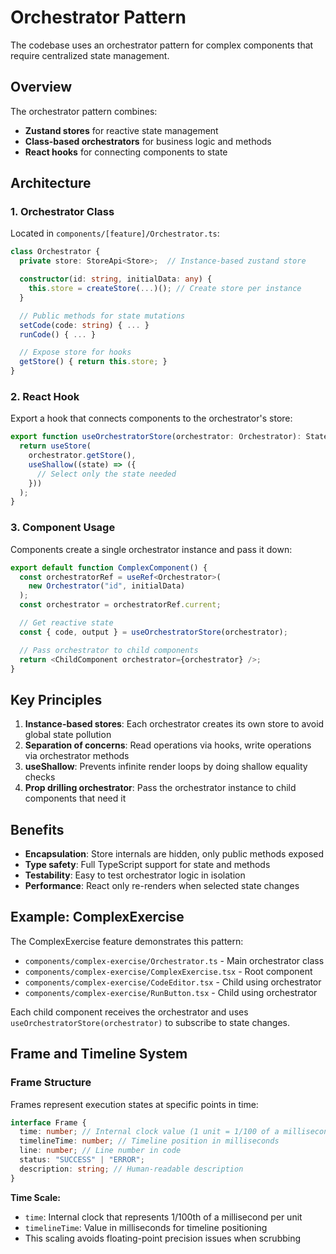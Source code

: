 # Orchestrator Pattern

The codebase uses an orchestrator pattern for complex components that require centralized state management.

## Overview

The orchestrator pattern combines:

- **Zustand stores** for reactive state management
- **Class-based orchestrators** for business logic and methods
- **React hooks** for connecting components to state

## Architecture

### 1. Orchestrator Class

Located in `components/[feature]/Orchestrator.ts`:

```typescript
class Orchestrator {
  private store: StoreApi<Store>;  // Instance-based zustand store

  constructor(id: string, initialData: any) {
    this.store = createStore(...)(); // Create store per instance
  }

  // Public methods for state mutations
  setCode(code: string) { ... }
  runCode() { ... }

  // Expose store for hooks
  getStore() { return this.store; }
}
```

### 2. React Hook

Export a hook that connects components to the orchestrator's store:

```typescript
export function useOrchestratorStore(orchestrator: Orchestrator): State {
  return useStore(
    orchestrator.getStore(),
    useShallow((state) => ({
      // Select only the state needed
    }))
  );
}
```

### 3. Component Usage

Components create a single orchestrator instance and pass it down:

```typescript
export default function ComplexComponent() {
  const orchestratorRef = useRef<Orchestrator>(
    new Orchestrator("id", initialData)
  );
  const orchestrator = orchestratorRef.current;

  // Get reactive state
  const { code, output } = useOrchestratorStore(orchestrator);

  // Pass orchestrator to child components
  return <ChildComponent orchestrator={orchestrator} />;
}
```

## Key Principles

1. **Instance-based stores**: Each orchestrator creates its own store to avoid global state pollution
2. **Separation of concerns**: Read operations via hooks, write operations via orchestrator methods
3. **useShallow**: Prevents infinite render loops by doing shallow equality checks
4. **Prop drilling orchestrator**: Pass the orchestrator instance to child components that need it

## Benefits

- **Encapsulation**: Store internals are hidden, only public methods exposed
- **Type safety**: Full TypeScript support for state and methods
- **Testability**: Easy to test orchestrator logic in isolation
- **Performance**: React only re-renders when selected state changes

## Example: ComplexExercise

The ComplexExercise feature demonstrates this pattern:

- `components/complex-exercise/Orchestrator.ts` - Main orchestrator class
- `components/complex-exercise/ComplexExercise.tsx` - Root component
- `components/complex-exercise/CodeEditor.tsx` - Child using orchestrator
- `components/complex-exercise/RunButton.tsx` - Child using orchestrator

Each child component receives the orchestrator and uses `useOrchestratorStore(orchestrator)` to subscribe to state changes.

## Frame and Timeline System

### Frame Structure

Frames represent execution states at specific points in time:

```typescript
interface Frame {
  time: number; // Internal clock value (1 unit = 1/100 of a millisecond)
  timelineTime: number; // Timeline position in milliseconds
  line: number; // Line number in code
  status: "SUCCESS" | "ERROR";
  description: string; // Human-readable description
}
```

**Time Scale:**

- `time`: Internal clock that represents 1/100th of a millisecond per unit
- `timelineTime`: Value in milliseconds for timeline positioning
- This scaling avoids floating-point precision issues when scrubbing
